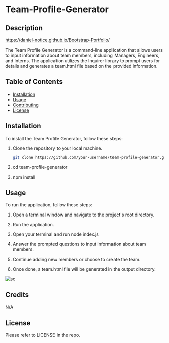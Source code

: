 # Team-Profile-Generator

## Description

https://daniel-notice.github.io/Bootstrap-Portfolio/

The Team Profile Generator is a command-line application that allows users to input information about team members, including Managers, Engineers, and Interns. The application utilizes the Inquirer library to prompt users for details and generates a team.html file based on the provided information.
## Table of Contents

- [Installation](#installation)
- [Usage](#usage)
- [Contributing](#contributing)
- [License](#license)
## Installation

To install the Team Profile Generator, follow these steps:

1. Clone the repository to your local machine.
   ```bash
   git clone https://github.com/your-username/team-profile-generator.git


2. cd team-profile-generator

3. npm install


## Usage

To run the application, follow these steps:

1. Open a terminal window and navigate to the project's root directory.

2. Run the application.
 
3. Open your terminal and run node index.js
 
4. Answer the prompted questions to input information about team members.
 
5. Continue adding new members or choose to create the team.
 
6. Once done, a team.html file will be generated in the output directory.

![sc](https://github.com/Daniel-Notice/Bootstrap-Portfolio/assets/144740252/0aeb2c73-6464-4609-a17a-91bb4872e53a)

## Credits

N/A

## License

Please refer to LICENSE in the repo.



